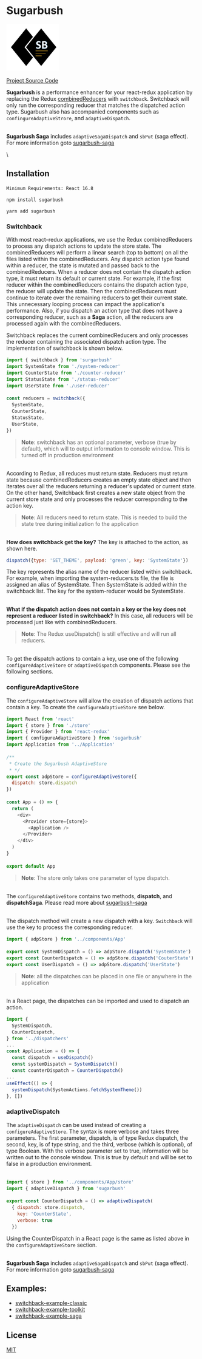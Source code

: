 # Sugarbush
![logo-sm.png](logo%2Flogo-sm.png)

[Project Source Code](https://github.com/sugarbushjs/sugarbush)

**Sugarbush** is a performance enhancer for your react-redux application by replacing the Redux
<u>combinedReducers</u> with `switchback`. Switchback will only run the corresponding reducer that matches
the dispatched action type. Sugarbush also has accompanied components such as
`confingureAdaptiveStrore`, and `adaptiveDispatch`.

\
**Sugarbush Saga** includes `adaptiveSagaDispatch` and `sbPut` (saga effect). For more information goto
[sugarbush-saga](https://github.com/sugarbushjs/sugarbush-saga)


\
## Installation
```
Minimum Requirements: React 16.8
```
```
npm install sugarbush
```
```
yarn add sugarbush
```


### **Switchback**

With most react–redux applications, we use the Redux combinedReducers to process any dispatch actions to update the store
state. The combinedReducers will perform a linear search (top to bottom) on all the files listed within the combinedReducers.
Any dispatch action type found within a reducer, the state is mutated and passed back to the combinedReducers. When a reducer
does not contain the dispatch action type, it must return its default or current state. For example, if the first reducer
within the combinedReducers contains the dispatch action type, the reducer will update the state. Then
the combinedReducers must continue to iterate over the remaining reducers to get their current state. This unnecessary looping
process can impact the application's performance. Also, if you dispatch an action type that does not have a corresponding reducer,
such as a **Saga** action, all the reducers are processed again with the combinedReducers.

Switchback replaces the current combinedReducers and only processes the reducer containing the associated dispatch action type.
The implementation of switchback is shown below.

```js
import { switchback } from 'surgarbush'
import SystemState from './system-reducer'
import CounterState from './counter-reducer'
import StatusState from './status-reducer'
import UserState from './user-reducer'

const reducers = switchback({
  SystemState,
  CounterState,
  StatusState,
  UserState,
})
```
> **Note**: switchback has an optional parameter, verbose (true by default), which will to output information to console window.
> This is turned off in production environment

\
According to Redux, all reduces must return state. Reducers must return state because combinedReducers creates an empty
state object and then iterates over all the reducers returning a reducer's updated or current state. On the other hand,
Switchback first creates a new state object from the current store state and only processes the reducer corresponding to
the action key.

> **Note**: All reducers need to return state. This is needed to build the state tree during initialization fo the
> application

\
**How does switchback get the key?**  The key is attached to the action, as shown here.
```js
dispatch({type: 'SET_THEME', payload: 'green', key: 'SystemState'})
```

The key represents the alias name of the reducer listed within switchback. For example, when importing the system-reducers.ts
file, the file is assigned an alias of SystemState. Then SystemState is added within the switchback list. The key for the
system-reducer would be SystemState.

\
**What if the dispatch action does not contain a key or the key does not represent a reducer listed in switchback?**
In this case, all reducers will be processed just like with combinedReducers.
> **Note**: The Redux useDispatch() is still effective and will run all reducers.

\
To get the dispatch actions to contain a key, use one of the following `configureAdaptiveStore` or `adaptiveDispatch` components.
Please see the following sections.


### configureAdaptiveStore
The `configureAdaptiveStore` will allow the creation of dispatch actions that contain a key. To create
the `configureAdaptiveStore` see below.

```js
import React from 'react'
import { store } from './store'
import { Provider } from 'react-redux'
import { configureAdaptiveStore } from 'sugarbush'
import Application from '../Application'

/**
 * Create the Sugarbush AdaptiveStore
 * */
export const adpStore = configureAdaptiveStore({
  dispatch: store.dispatch
})

const App = () => {
  return (
    <div>
      <Provider store={store}>
        <Application />
      </Provider>
    </div>
  )
}

export default App
```

> **Note**: The store only takes one parameter of type dispatch.

\
The `configureAdaptiveStore` contains two methods, **dispatch**, and **dispatchSaga**. Please read more about
[sugarbush-saga](https://github.com/sugarbushjs/sugarbush-saga)

\
The dispatch method will create a new dispatch with a key. `Switchback` will use the key to process the
corresponding reducer.

```js
import { adpStore } from '../components/App'

export const SystemDispatch = () => adpStore.dispatch('SystemState')
export const CounterDispatch = () => adpStore.dispatch('CouterState')
export const UserDispatch = () => adpStore.dispatch('UserState')
```
> **Note**: all the dispatches can be placed in one file or anywhere in the application

\
In a React page, the dispatches can be imported and used to dispatch an action.

```js
import {
  SystemDispatch,
  CounterDispatch,
} from '../dispatchers'
...
const Application = () => {
  const dispatch = useDispatch()
  const systemDispatch = SystemDispatch()
  const counterDispatch = CounterDispatch()
...
useEffect(() => {
  systemDispatch(SystemActions.fetchSystemTheme())
}, [])
```

### adaptiveDispatch
The `adaptiveDispatch` can be used instead of creating a `configureAdaptiveStore`. The syntax is more verbose and
takes three parameters. The first parameter, dispatch, is of type Redux dispatch, the second, key, is of type string,
and the third, verbose (which is optional), of type Boolean. With the verbose parameter set to true, information
will be written out to the console window. This is true by default and will be set to false in a production environment.
```js

import { store } from '../components/App/store'
import { adaptiveDispatch } from 'sugarbush'

export const CounterDispatch = () => adaptiveDispatch(
  { dispatch: store.dispatch,
    key: 'CounterState',
    verbose: true
  })

```

Using the CounterDispatch in a React page is the same as listed above in the `configureAdaptiveStore` section.

\
**Sugarbush Saga** includes `adaptiveSagaDispatch` and `sbPut` (saga effect). For more information goto
[sugarbush-saga](https://github.com/sugarbushjs/sugarbush-saga)

## Examples:
* [switchback-example-classic](https://github.com/sugarbushjs/switchback-example-classic)
* [switchback-example-toolkit](https://github.com/sugarbushjs/switchback-example-toolkit)
* [switchback-example-saga](https://github.com/sugarbushjs/switchback-exp-saga)


## License

[MIT](LICENSE.md)
